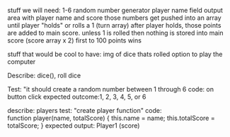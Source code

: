 stuff we will need:
1-6 random number generator
player name field
output area with player name and score
those numbers get pushed into an array until player "holds" or rolls a 1 (turn array)
after player holds, those points are added to main score. unless 1 is rolled then nothing is stored into main score (score array x 2)
first to 100 points wins

stuff that would be cool to have:
img of dice thats rolled
option to play the computer

Describe: dice(), roll dice

Test: "it should create a random number between 1 through 6
code: on button click
expected outcome:1, 2, 3, 4, 5, or 6

describe: players
test: "create player function"
code:  
  function player(name, totalScore) {
    this.name = name;
    this.totalScore = totalScore;
  }
expected output: Player1 (score)